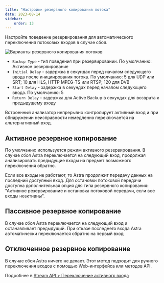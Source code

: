 ```yaml
---
title: "Настройки резервного копирования потока"
date: 2023-08-14
sidebar:
    order: 13
---
```


Настройте поведение резервирования для автоматического переключения потоковых входов в случае сбоя.

![Варианты резервного копирования потоков](https://cdn.cesbo.com/help/astra/admin-guide/stream/backup.png)

- `Backup Type` - тип поведения при резервировании. По умолчанию: Активное резервирование
- `Initial Delay` - задержка в секундах перед началом следующего ввода после инициирования потока. По умолчанию: 5 для UDP или SRT; 10 для HLS, HTTP MPEG-TS или RTSP; 120 для DVB
- `Start Delay` - задержка в секундах перед началом следующего ввода. По умолчанию: 5
- `Return Delay` - задержка для Active Backup в секундах для возврата к предыдущему входу

Встроенный анализатор непрерывно контролирует активный вход и при обнаружении неисправности немедленно переключается на альтернативный вход.

## Активное резервное копирование[](/ru/astra/admin-guide/backup#active-backup)

По умолчанию используется режим активного резервирования. В случае сбоя Astra переключается на следующий вход, продолжая анализировать предыдущие входы на предмет возможного переключения обратно.

Если все входы не работают, то Astra продолжит передачу данных на последний доступный вход. Для остановки потоковой передачи доступна дополнительная опция для типа резервного копирования: "Активное резервирование и остановка потоковой передачи, если все входы неактивны".

## Пассивное резервное копирование[](/ru/astra/admin-guide/backup#passive-backup)

В случае сбоя Astra переключается на следующий вход и останавливает предыдущий. При отказе последнего входа Astra автоматически переключается обратно на первый вход

## Отключенное резервное копирование[](/ru/astra/admin-guide/backup#disabled-backup)

В случае сбоя Astra ничего не делает. Этот метод подходит для ручного переключения входов с помощью Web-интерфейса или методов API.

Подробнее в [Stream API > Переключение активного входа](/ru/astra/admin-guide/stream#switch-active-input)
